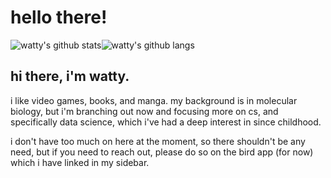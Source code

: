 # hello there!

<p align="center">
  
<img src="https://github-readme-stats-khaki-gamma.vercel.app/api?username=wattyven&count_private=true&show_icons=true&line_height=24" alt="watty's github stats"/><img src="https://github-readme-stats-khaki-gamma.vercel.app/api/top-langs/?username=wattyven&layout=compact" alt="watty's github langs">
  
</p>

## hi there, i'm watty.
  
<p align="center">
  
i like video games, books, and manga. my background is in molecular biology, but i'm branching out now and focusing more on cs, and specifically data science, which i've had a deep interest in since childhood. 
    
i don't have too much on here at the moment, so there shouldn't be any need, but if you need to reach out, please do so on the bird app (for now) which i have linked in my sidebar. 
  
</p>
